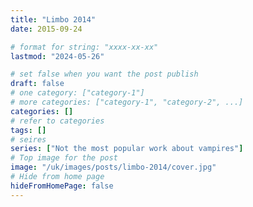 ```yaml
---
title: "Limbo 2014"
date: 2015-09-24

# format for string: "xxxx-xx-xx"
lastmod: "2024-05-26"

# set false when you want the post publish
draft: false
# one category: ["category-1"]
# more categories: ["category-1", "category-2", ...]
categories: []
# refer to categories
tags: []
# seires
series: ["Not the most popular work about vampires"]
# Top image for the post
image: "/uk/images/posts/limbo-2014/cover.jpg"
# Hide from home page
hideFromHomePage: false
---
```


<!--more-->